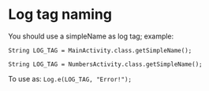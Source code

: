 # Log tag naming

You should use a simpleName as log tag; example:

`String LOG_TAG = MainActivity.class.getSimpleName();`

`String LOG_TAG = NumbersActivity.class.getSimpleName();`

To use as: `Log.e(LOG_TAG, "Error!");`
